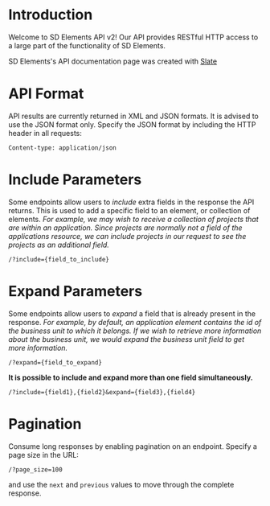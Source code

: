 # Introduction

Welcome to SD Elements API v2! Our API provides RESTful HTTP access to a large part of the functionality of SD Elements.

SD Elements's API documentation page was created with [Slate](http://github.com/tripit/slate)


# API Format

API results are currently returned in XML and JSON formats.  It is advised to use the JSON format only. Specify the JSON format by including the HTTP header in all requests:


`Content-type: application/json`


# Include Parameters

Some endpoints allow users to *include* extra fields in the response the API returns.  This is used to add a specific field to an element, or collection of elements. *For example, we may wish to receive a collection of projects that are within an application.  Since projects are normally not a field of the applications resource, we can include projects in our request to see the projects as an additional field.*

`/?include={field_to_include}`


# Expand Parameters

Some endpoints allow users to *expand* a field that is already present in the response. *For example, by default, an application element contains the id of the business unit to which it belongs.  If we wish to retrieve more information about the business unit, we would expand the business unit field to get more information.*

`/?expand={field_to_expand}`

**It is possible to include and expand more than one field simultaneously.**

`/?include={field1},{field2}&expand={field3},{field4}`

# Pagination

Consume long responses by enabling pagination on an endpoint. Specify a page size in the URL:

`/?page_size=100`

and use the `next` and `previous` values to move through the complete response.
